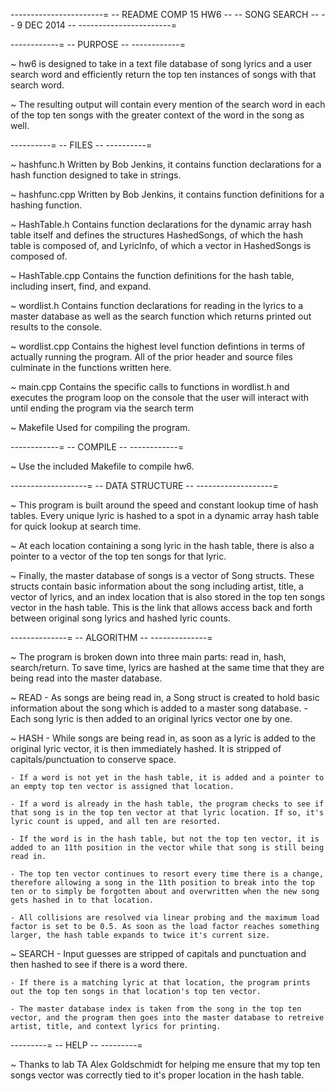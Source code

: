 -----------------------=
-- README COMP 15 HW6 --
--    SONG SEARCH     --
--    9 DEC 2014      --
-----------------------=

------------=
-- PURPOSE --
------------=

~ hw6 is designed to take in a text file database of song lyrics and a user search word and efficiently return the top ten instances of songs with that search word.

~ The resulting output will contain every mention of the search word in each of the top ten songs with the greater context of the word in the song as well.


----------=
-- FILES --
----------=

~ hashfunc.h
	Written by Bob Jenkins, it contains function declarations for a hash function designed to take in strings.

~ hashfunc.cpp
	Written by Bob Jenkins, it contains function definitions for a hashing function.

~ HashTable.h
	Contains function declarations for the dynamic array hash table itself and defines the structures HashedSongs, of which the hash table is composed of, and LyricInfo, of which a vector in HashedSongs is composed of.

~ HashTable.cpp
	Contains the function definitions for the hash table, including insert, find, and expand.

~ wordlist.h
	Contains function declarations for reading in the lyrics to a master database as well as the search function which returns printed out results to the console.

~ wordlist.cpp
	Contains the highest level function defintions in terms of actually running the program. All of the prior header and source files culminate in the functions written here.

~ main.cpp
	Contains the specific calls to functions in wordlist.h and executes the program loop on the console that the user will interact with until ending the program via the search term <BREAK>

~ Makefile
	Used for compiling the program.
		
	
------------=
-- COMPILE --
------------=

~ Use the included Makefile to compile hw6.

-------------------=
-- DATA STRUCTURE --
-------------------=

~ This program is built around the speed and constant lookup time of hash tables. Every unique lyric is hashed to a spot in a dynamic array hash table for quick lookup at search time. 

~ At each location containing a song lyric in the hash table, there is also a pointer to a vector of the top ten songs for that lyric. 

~ Finally, the master database of songs is a vector of Song structs. These structs contain basic information about the song including artist, title, a vector of lyrics, and an index location that is also stored in the top ten songs vector in the hash table. This is the link that allows access back and forth between original song lyrics and hashed lyric counts.



--------------=
-- ALGORITHM --
--------------=

~ The program is broken down into three main parts: read in, hash, search/return. To save time, lyrics are hashed at the same time that they are being read into the master database.

~ READ
	- As songs are being read in, a Song struct is created to hold basic information about the song which is added to a master song database.
	- Each song lyric is then added to an original lyrics vector one by one.

~ HASH
	- While songs are being read in, as soon as a lyric is added to the original lyric vector, it is then immediately hashed. It is stripped of capitals/punctuation to conserve space.
	
    - If a word is not yet in the hash table, it is added and a pointer to an empty top ten vector is assigned that location.
	
	- If a word is already in the hash table, the program checks to see if that song is in the top ten vector at that lyric location. If so, it's lyric count is upped, and all ten are resorted.
	
	- If the word is in the hash table, but not the top ten vector, it is added to an 11th position in the vector while that song is still being read in.
	
	- The top ten vector continues to resort every time there is a change, therefore allowing a song in the 11th position to break into the top ten or to simply be forgotten about and overwritten when the new song gets hashed in to that location.
	
	- All collisions are resolved via linear probing and the maximum load factor is set to be 0.5. As soon as the load factor reaches something larger, the hash table expands to twice it's current size.

~ SEARCH
	- Input guesses are stripped of capitals and punctuation and then hashed to see if there is a word there.
	
	- If there is a matching lyric at that location, the program prints out the top ten songs in that location's top ten vector.
	
	- The master database index is taken from the song in the top ten vector, and the program then goes into the master database to retreive artist, title, and context lyrics for printing.
	
---------=
-- HELP --
---------=

~ Thanks to lab TA Alex Goldschmidt for helping me ensure that my top ten songs vector was correctly tied to it's proper location in the hash table.
